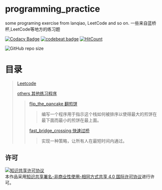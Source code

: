 # programming_practice
some programing exercise from lanqiao, LeetCode and so on.
一些来自蓝桥杯,LeetCode等地方的练习题

[![Codacy Badge](https://api.codacy.com/project/badge/Grade/3f49ecfc75b74821ac076f96b7ed1a0e)](https://app.codacy.com/manual/chenboshuo/programming_practice?utm_source=github.com&utm_medium=referral&utm_content=chenboshuo/programming_practice&utm_campaign=Badge_Grade_Dashboard)
[![codebeat badge](https://codebeat.co/badges/ec233acd-cb47-45dd-8a5a-7ce84e680671)](https://codebeat.co/projects/github-com-chenboshuo-programming_practice-master)
[![HitCount](http://hits.dwyl.io/chenboshuo/githubcom/chenboshuo/programming_practice.svg)](http://hits.dwyl.io/chenboshuo/githubcom/chenboshuo/programming_practice)

![GitHub repo size](https://img.shields.io/github/repo-size/chenboshuo/programming_practice.svg)


# 目录
> [Leetcode](./Leetcode)
>
> [others 其他练习程序](./others)
>> [flip_the_pancake 翻煎饼](./others/flip_the_pancake)
>>> 编写一个程序用于指示这个栈如何被排序以使得最大的煎饼在最下面而最小的煎饼在最上面。
>>
>> [fast_bridge_crossing 快速过桥](./others/fast_bridge_crossing)
>>> 实现一种策略，让所有人在最短时间内通过。



## 许可
<a rel="license" href="http://creativecommons.org/licenses/by-nc-sa/4.0/"><img alt="知识共享许可协议" style="border-width:0" src="https://i.creativecommons.org/l/by-nc-sa/4.0/88x31.png" /></a><br />本作品采用<a rel="license" href="http://creativecommons.org/licenses/by-nc-sa/4.0/">知识共享署名-非商业性使用-相同方式共享 4.0 国际许可协议</a>进行许可。
